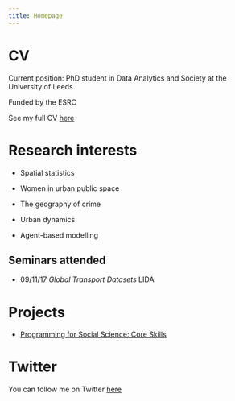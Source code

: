 ```yaml
---
title: Homepage
---
```


# CV


Current position: PhD student in Data Analytics and Society at the University of Leeds


Funded by the ESRC


See my full CV [here](https://annabelelizabethwhipp.github.io/cv)


# Research interests

- Spatial statistics

- Women in urban public space

- The geography of crime 

- Urban dynamics

- Agent-based modelling



##  Seminars attended

- 09/11/17 *Global Transport Datasets* LIDA



# Projects

- [Programming for Social Science: Core Skills](https://github.com/annabelelizabethwhipp/Programming-for-Social-Science)
  
 


# Twitter

You can follow me on Twitter [here](https://twitter.com/AnnabelWhipp)




